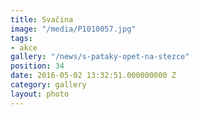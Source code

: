 ```yaml
---
title: Svačina
image: "/media/P1010057.jpg"
tags:
- akce
gallery: "/news/s-pataky-opet-na-stezce"
position: 34
date: 2016-05-02 13:32:51.000000000 Z
category: gallery
layout: photo
---
```

